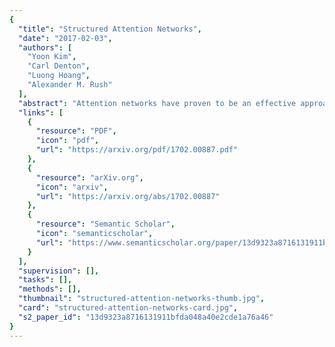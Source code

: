 ```yaml
---
{
  "title": "Structured Attention Networks",
  "date": "2017-02-03",
  "authors": [
    "Yoon Kim",
    "Carl Denton",
    "Luong Hoang",
    "Alexander M. Rush"
  ],
  "abstract": "Attention networks have proven to be an effective approach for embedding categorical inference within a deep neural network. However, for many tasks we may want to model richer structural dependencies without abandoning end-to-end training. In this work, we experiment with incorporating richer structural distributions, encoded using graphical models, within deep networks. We show that these structured attention networks are simple extensions of the basic attention procedure, and that they allow for extending attention beyond the standard soft-selection approach, such as attending to partial segmentations or to subtrees. We experiment with two different classes of structured attention networks: a linear-chain conditional random field and a graph-based parsing model, and describe how these models can be practically implemented as neural network layers. Experiments show that this approach is effective for incorporating structural biases, and structured attention networks outperform baseline attention models on a variety of synthetic and real tasks: tree transduction, neural machine translation, question answering, and natural language inference. We further find that models trained in this way learn interesting unsupervised hidden representations that generalize simple attention.",
  "links": [
    {
      "resource": "PDF",
      "icon": "pdf",
      "url": "https://arxiv.org/pdf/1702.00887.pdf"
    },
    {
      "resource": "arXiv.org",
      "icon": "arxiv",
      "url": "https://arxiv.org/abs/1702.00887"
    },
    {
      "resource": "Semantic Scholar",
      "icon": "semanticscholar",
      "url": "https://www.semanticscholar.org/paper/13d9323a8716131911bfda048a40e2cde1a76a46"
    }
  ],
  "supervision": [],
  "tasks": [],
  "methods": [],
  "thumbnail": "structured-attention-networks-thumb.jpg",
  "card": "structured-attention-networks-card.jpg",
  "s2_paper_id": "13d9323a8716131911bfda048a40e2cde1a76a46"
}
---
```


